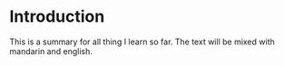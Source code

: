 # Introduction

This is a summary for all thing I learn so far. The text will be mixed with mandarin and english.

